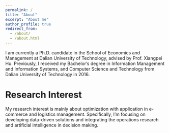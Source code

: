 ```yaml
---
permalink: /
title: "About"
excerpt: "About me"
author_profile: true
redirect_from: 
  - /about/
  - /about.html
---
```


I am currently a Ph.D. candidate in the School of Economics and Management at Dalian University of Technology, advised by Prof. Xiangpei Hu. Previously, I received my Bachelor’s degree in Information Management and Information Systems, and Computer Science and Technology from Dalian University of Technology in 2016.

Research Interest
======
My research interest is mainly about optimization with application in e-commerce and logistics management. Specifically, I’m focusing on developing data-driven solutions and integrating the operations research and artificial intelligence in decision making.
